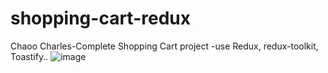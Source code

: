 # shopping-cart-redux
Chaoo Charles-Complete Shopping Cart project
-use Redux, redux-toolkit, Toastify..
![image](https://user-images.githubusercontent.com/87372478/147817543-55505551-9391-4c1d-8e32-1e4213fdd74b.png)
